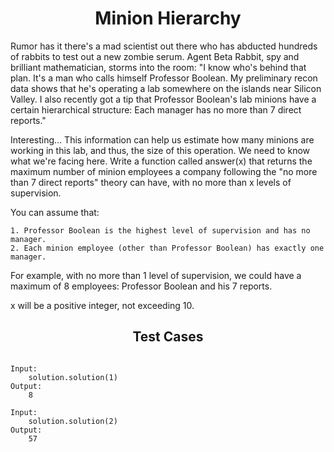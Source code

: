 <h1 align= "center"><b>Minion Hierarchy</b></h1>

Rumor has it there's a mad scientist out there who has abducted hundreds of rabbits to test out a new zombie serum. 
Agent Beta Rabbit, spy and brilliant mathematician, storms into the room: "I know who's behind that plan. It's a man who calls himself 
Professor Boolean. My preliminary recon data shows that he's operating a lab somewhere on the islands near Silicon Valley. 
I also recently got a tip that Professor Boolean's lab minions have a certain hierarchical structure: Each manager has no more than 7 direct reports."

Interesting... This information can help us estimate how many minions are working in this lab, and thus, the size of this operation. 
We need to know what we're facing here. Write a function called answer(x) that returns the maximum number of minion employees a company following the "no more than 7 direct reports" theory can have, with no more than x levels of supervision.

You can assume that:

    1. Professor Boolean is the highest level of supervision and has no manager.
    2. Each minion employee (other than Professor Boolean) has exactly one manager.

For example, with no more than 1 level of supervision, we could have a maximum of 8 employees: Professor Boolean and his 7 reports.

x will be a positive integer, not exceeding 10.

<h2 align= "center"><b>Test Cases</b></h2>

```

Input:
    solution.solution(1)
Output:
    8

Input:
    solution.solution(2)
Output:
    57

```
